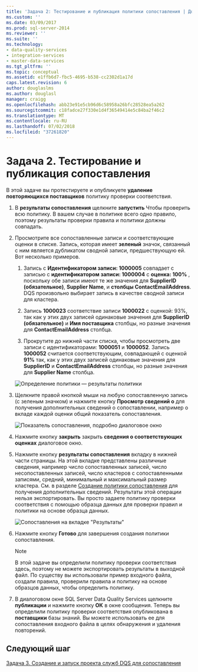 ```yaml
---
title: 'Задача 2: Тестирование и публикация политики сопоставления | Документация Майкрософт'
ms.custom: ''
ms.date: 03/09/2017
ms.prod: sql-server-2014
ms.reviewer: ''
ms.suite: ''
ms.technology:
- data-quality-services
- integration-services
- master-data-services
ms.tgt_pltfrm: ''
ms.topic: conceptual
ms.assetid: e1ffb6d7-fbc5-4695-b538-cc2302d1a17d
caps.latest.revision: 6
author: douglaslms
ms.author: douglasl
manager: craigg
ms.openlocfilehash: abb23e91e5cb96d6c58958a26bfc28528ea5a262
ms.sourcegitcommit: c18fadce27f330e1d4f36549414e5c84ba2f46c2
ms.translationtype: MT
ms.contentlocale: ru-RU
ms.lasthandoff: 07/02/2018
ms.locfileid: "37261820"
---
```

# <a name="task-2-testing-and-publishing-the-matching-policy"></a>Задача 2. Тестирование и публикация сопоставления
  В этой задаче вы протестируете и опубликуете **удаление повторяющихся поставщиков** политику проверки соответствия.  
  
1.  В **результаты сопоставления** щелкните **запустить** Чтобы проверить всю политику. В вашем случае в политике всего одно правило, поэтому результаты проверки правила и политики должны совпадать.  
  
2.  Просмотрите все сопоставленные записи и соответствующие оценки в списке. Запись, которая имеет **зеленый** значок, связанный с ним является дубликатом сводной записи, предшествующую ей. Вот несколько примеров.  
  
    1.  Запись с **Идентификатором записи: 1000005** совпадает с записью с **идентификатором записи: 1000004** с **оценка: 100%** , поскольку обе записи имеют те же значения для **SupplierID (обязательное)**, **Supplier Name**, и **столбцы ContactEmailAddress**. DQS произвольно выбирает запись в качестве сводной записи для кластера.  
  
    2.  Запись **1000023** соответствие записи **1000022** с оценкой: 93%, так как у этих двух записей одинаковые значения для **SupplierID (обязательное)** и  **Имя поставщика** столбцы, но разные значения для **ContactEmailAddress** столбца.  
  
    3.  Прокрутите до нижней части списка, чтобы просмотреть две записи с идентификаторами: **1000051** и **1000052**. Запись **1000052** считается соответствующим, совпадающей с оценкой **91%** так, как у этих двух записей одинаковые значения для **SupplierID** и  **ContactEmailAddress** столбцы, но разные значения для **Supplier Name** столбца.  
  
     ![Определение политики — результаты политики](../../2014/tutorials/media/et-testingandpublishingthematchingpolicy-01.jpg "Определение политики — результаты политики")  
  
3.  Щелкните правой кнопкой мыши на любую сопоставленную запись (с зеленым значком) и нажмите кнопку **Просмотр сведений о** для получения дополнительных сведений о сопоставлении, например о вкладе каждой оценки общий показатель сопоставления.  
  
     ![Показатель сопоставления, подробно диалоговое окно](../../2014/tutorials/media/et-testingandpublishingthematchingpolicy-02.jpg "показатель сопоставления диалоговое окно \"Сведения\"")  
  
4.  Нажмите кнопку **закрыть** закрыть **сведения о соответствующих оценках** диалоговое окно.  
  
5.  Нажмите кнопку **результаты сопоставления** вкладку в нижней части страницы. На этой вкладке представлены различные сведения, например число сопоставленных записей, число несопоставленных записей, число кластеров с сопоставленными записями, средний, минимальный и максимальный размер кластера. См. в разделе [Создание политики сопоставления](http://msdn.microsoft.com/library/hh270290.aspx) для получения дополнительных сведений. Результаты этой операции нельзя экспортировать. Вы просто задаете политику проверки соответствия с помощью образца данных для проверки правил и политики на основе образца данных.  
  
     ![Сопоставления на вкладке "Результаты"](../../2014/tutorials/media/et-testingandpublishingthematchingpolicy-03.jpg "сопоставления вкладка «результаты»")  
  
6.  Нажмите кнопку **Готово** для завершения создания политики сопоставления.  
  
    > [!NOTE]  
    >  В этой задаче вы определили политику проверки соответствия здесь, поэтому не можете экспортировать результаты в выходной файл. По существу вы использовали пример входного файла, создали правила, проверили правила и политику на основе образцов данных, чтобы определить политику.  
  
7.  В диалоговом окне SQL Server Data Quality Services щелкните **публикации** и нажмите кнопку **ОК** в окне сообщения. Теперь вы определили политику проверки соответствия опубликована в **поставщики** базы знаний. Вы можете использовать ее для сопоставления входного файла в целях обнаружения и удаления повторений.  
  
## <a name="next-step"></a>Следующий шаг  
 [Задача 3. Создание и запуск проекта служб DQS для сопоставления](../../2014/tutorials/task-3-creating-and-running-a-data-quality-project-for-matching.md)  
  
  

